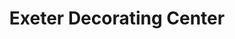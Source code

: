 ---
title: "Exeter Decorating Center"
url: /exeter/exeter-decorating-center/
shop: Haushaltsartikel
---